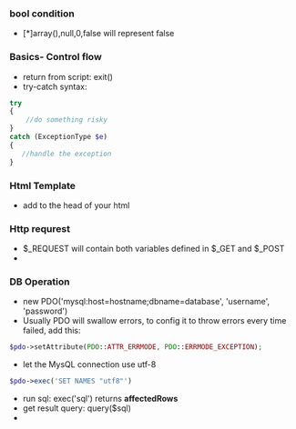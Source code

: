 ### bool condition
* [*]array(),null,0,false will represent false

### Basics- Control flow
* return from script: exit()
* try-catch syntax:
```php
try
{
    //do something risky
}
catch (ExceptionType $e)
{
   //handle the exception
}

```


### Html Template

* add <meta charset="utf-8"> to the head of your html



### Http requrest
* $_REQUEST will contain both variables defined in $_GET and $_POST
* 

### DB Operation
* new PDO('mysql:host=hostname;dbname=database', 'username', 'password')
* Usually PDO will swallow errors, to config it to throw errors every time failed, add this:
```php
$pdo->setAttribute(PDO::ATTR_ERRMODE, PDO::ERRMODE_EXCEPTION);
```
* let the MysQL connection use utf-8
```php
$pdo->exec('SET NAMES "utf8"')
```
* run sql: exec('sql') returns **affectedRows** 
* get result query: query($sql)
* 

